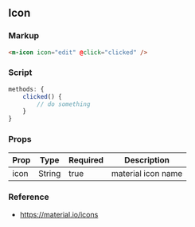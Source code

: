 ## Icon

### Markup

```html
<m-icon icon="edit" @click="clicked" />
```

### Script 

```javascript
methods: {
    clicked() {
        // do something
    }
}
```

### Props

| Prop | Type | Required | Description |
|------|------|----------|-------------|
| icon | String | true | material icon name |

### Reference

- https://material.io/icons
